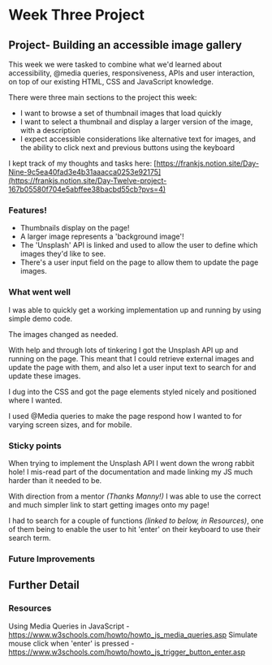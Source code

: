 # Week Three Project

## Project- Building an accessible image gallery

This week we were tasked to combine what we'd learned about accessibility, @media queries, responsiveness, APIs and user interaction, on top of our existing HTML, CSS and JavaScript knowledge.

There were three main sections to the project this week:

- I want to browse a set of thumbnail images that load quickly
- I want to select a thumbnail and display a larger version of the image, with a description
- I expect accessible considerations like alternative text for images, and the ability to click next and previous buttons using the keyboard

I kept track of my thoughts and tasks here: [https://frankjs.notion.site/Day-Nine-9c5ea40fad3e4b31aaacca0253e92175](https://frankjs.notion.site/Day-Twelve-project-167b05580f704e5abffee38bacbd55cb?pvs=4)

### Features!

- Thumbnails display on the page!
- A larger image represents a 'background image'!
- The 'Unsplash' API is linked and used to allow the user to define which images they'd like to see.
- There's a user input field on the page to allow them to update the page images.

### What went well

I was able to quickly get a working implementation up and running by using simple demo code.

The images changed as needed.

With help and through lots of tinkering I got the Unsplash API up and running on the page. This meant that I could retrieve external images and update the page with them, and also let a user input text to search for and update these images.

I dug into the CSS and got the page elements styled nicely and positioned where I wanted.

I used @Media queries to make the page respond how I wanted to for varying screen sizes, and for mobile.

### Sticky points

When trying to implement the Unsplash API I went down the wrong rabbit hole! I mis-read part of the documentation and made linking my JS much harder than it needed to be.

With direction from a mentor _(Thanks Manny!)_ I was able to use the correct and much simpler link to start getting images onto my page!

I had to search for a couple of functions _(linked to below, in Resources)_, one of them being to enable the user to hit 'enter' on their keyboard to use their search term.

### Future Improvements

## Further Detail

### Resources

Using Media Queries in JavaScript - https://www.w3schools.com/howto/howto_js_media_queries.asp
Simulate mouse click when 'enter' is pressed - https://www.w3schools.com/howto/howto_js_trigger_button_enter.asp
